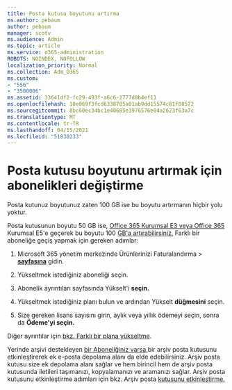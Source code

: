 ```yaml
---
title: Posta kutusu boyutunu artırma
ms.author: pebaum
author: pebaum
manager: scotv
ms.audience: Admin
ms.topic: article
ms.service: o365-administration
ROBOTS: NOINDEX, NOFOLLOW
localization_priority: Normal
ms.collection: Adm_O365
ms.custom:
- "556"
- "3500006"
ms.assetid: 33641df2-fc29-493f-a6c6-2777d8b4ef11
ms.openlocfilehash: 10e069f3fcd6338705a01ab9dd15574c81f88572
ms.sourcegitcommit: 8bc60ec34bc1e40685e3976576e04a2623f63a7c
ms.translationtype: MT
ms.contentlocale: tr-TR
ms.lasthandoff: 04/15/2021
ms.locfileid: "51830233"
---
```

# <a name="switch-subscriptions-to-increase-mailbox-size"></a>Posta kutusu boyutunu artırmak için abonelikleri değiştirme

Posta kutunuz boyutunuz zaten 100 GB ise bu boyutu artırmanın hiçbir yolu yoktur.
  
Posta kutusunun boyutu 50 GB ise, [Office 365 Kurumsal E3 veya Office 365](https://products.office.com/business/office-365-enterprise-e3-business-software) Kurumsal E5'e geçerek bu boyutu 100 [GB'a artırabilirsiniz.](https://products.office.com/business/office-365-enterprise-e5-business-software) Farklı bir aboneliğe geçiş yapmak için gereken adımlar:
  
1. Microsoft 365 yönetim merkezinde Ürünlerinizi  Faturalandırma \> **[sayfasına](https://go.microsoft.com/fwlink/p/?linkid=842054)** gidin.

2. Yükseltmek istediğiniz aboneliği seçin.

3. Abonelik ayrıntıları sayfasında Yükselt'i **seçin.**

4. Yükseltmek istediğiniz planı bulun ve ardından Yükselt **düğmesini** seçin.

5. Size gereken lisans sayısını girin, aylık veya yıllık ödemeyi seçin, sonra da **Ödeme'yi seçin.**

Diğer ayrıntılar için [bkz. Farklı bir plana yükseltme](https://docs.microsoft.com/microsoft-365/commerce/subscriptions/upgrade-to-different-plan).

Yerinde arşivi destekleyen [bir Aboneliğiniz varsa,](https://docs.microsoft.com/office365/servicedescriptions/exchange-online-archiving-service-description/exchange-online-archiving-service-description)bir arşiv posta kutusunu etkinleştirerek ek e-posta depolama alanı da elde edebilirsiniz. Arşiv posta kutusu size ek depolama alanı sağlar ve hem birincil hem de arşiv posta kutusunda iletileri taşımanızı, kopyalamanızı ve aramanızı sağlar. Arşiv posta kutusunu etkinleştirme adımları için bkz. Arşiv posta [kutusunu etkinleştirme.](https://docs.microsoft.com/microsoft-365/compliance/enable-archive-mailboxes)